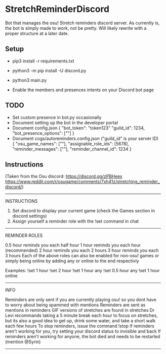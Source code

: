 # StretchReminderDiscord
Bot that manages the osu! Stretch reminders discord server.
As currently is, the bot is simply made to work, not be pretty.
Will likely rewrite with a proper structure at a later date.

## Setup

- pip3 install -r requirements.txt
- python3 -m pip install -U discord.py
- python3 main.py

- Enable the members and presences intents on your Discord bot page

## TODO
- Set custom presence in bot.py occasionally
- Document setting up the bot in the developer portal
- Document config.json
	{
	"bot_token": "token123"
	"guild_id": 1234,
	"bot_presence_options": [""]
	}
- Document cogs/autoreminders.config.json ("guild_id" is your server ID)
	{
	"osu_game_names": [""],
	"assignable_role_ids": [5678],
	"reminder_messages": [""],
	"reminder_channel_id": 1234
	}

## Instructions
(Taken from the Osu discord: https://discord.gg/zPBHeex https://www.reddit.com/r/osugame/comments/7xh41z/stretching_reminder_discord/)

-----------------------------------------

INSTRUCTIONS

1. Set discord to display your current game (check the Games section in discord settings)
2. Assign yourself a reminder role with the !set command in chat

-----------------------------------------

REMINDER ROLES

0.5 hour reminds you each half hour
1 hour reminds you each hour (recommended)
2 hour reminds you each 2 hours
3 hour reminds you each 3 hours
Each of the above roles can also be enabled for non-osu! games or simply being online by adding any or online to the end respectivly

Examples:
!set 1 hour
!set 2 hour
!set 1 hour any
!set 0.5 hour any
!set 1 hour online

-----------------------------------------

INFO

Reminders are only sent if you are currently playing osu! so you dont have to worry about being spammed with mentions
Reminders are sent as mentions in reminders
GIF versions of stretches are found in stretches
Dr Levi recommands taking a 5 minute break each hour to focus on stretches, but its also a good idea to get up, drink some water, and take a short walk each few hours
To stop reminders, issue the command !stop
If reminders aren't working for you, try setting your discord status to invisible and back
If reminders aren't working for anyone, the bot died and needs to be restarted (mention @Syrin)

-----------------------------------------

